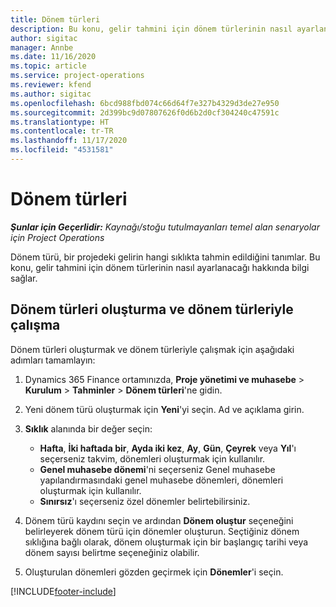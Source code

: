 ```yaml
---
title: Dönem türleri
description: Bu konu, gelir tahmini için dönem türlerinin nasıl ayarlanacağı hakkında bilgi sağlar.
author: sigitac
manager: Annbe
ms.date: 11/16/2020
ms.topic: article
ms.service: project-operations
ms.reviewer: kfend
ms.author: sigitac
ms.openlocfilehash: 6bcd988fbd074c66d64f7e327b4329d3de27e950
ms.sourcegitcommit: 2d399bc9d07807626f0d6b2d0cf304240c47591c
ms.translationtype: HT
ms.contentlocale: tr-TR
ms.lasthandoff: 11/17/2020
ms.locfileid: "4531581"
---
```

# <a name="period-types"></a>Dönem türleri

_**Şunlar için Geçerlidir:** Kaynağı/stoğu tutulmayanları temel alan senaryolar için Project Operations_

Dönem türü, bir projedeki gelirin hangi sıklıkta tahmin edildiğini tanımlar. Bu konu, gelir tahmini için dönem türlerinin nasıl ayarlanacağı hakkında bilgi sağlar. 

## <a name="create-and-work-with-period-types"></a>Dönem türleri oluşturma ve dönem türleriyle çalışma
Dönem türleri oluşturmak ve dönem türleriyle çalışmak için aşağıdaki adımları tamamlayın:

1. Dynamics 365 Finance ortamınızda, **Proje yönetimi ve muhasebe** > **Kurulum** > **Tahminler** > **Dönem türleri**'ne gidin.
2. Yeni dönem türü oluşturmak için **Yeni**'yi seçin. Ad ve açıklama girin.
3. **Sıklık** alanında bir değer seçin:

    - **Hafta**, **İki haftada bir**, **Ayda iki kez**, **Ay**, **Gün**, **Çeyrek** veya **Yıl**'ı seçerseniz takvim, dönemleri oluşturmak için kullanılır. 
    - **Genel muhasebe dönemi**'ni seçerseniz Genel muhasebe yapılandırmasındaki genel muhasebe dönemleri, dönemleri oluşturmak için kullanılır.
    - **Sınırsız**'ı seçerseniz özel dönemler belirtebilirsiniz.
4. Dönem türü kaydını seçin ve ardından **Dönem oluştur** seçeneğini belirleyerek dönem türü için dönemler oluşturun. Seçtiğiniz dönem sıklığına bağlı olarak, dönem oluşturmak için bir başlangıç tarihi veya dönem sayısı belirtme seçeneğiniz olabilir.
5. Oluşturulan dönemleri gözden geçirmek için **Dönemler**'i seçin.



[!INCLUDE[footer-include](../includes/footer-banner.md)]